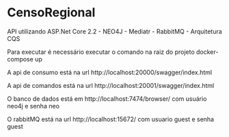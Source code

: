 # CensoRegional
API utilizando ASP.Net Core 2.2 - NEO4J - Mediatr - RabbitMQ - Arquitetura CQS


Para executar é necessário executar o comando na raiz do projeto docker-compose up

A api de consumo está na url http://localhost:20000/swagger/index.html

A api de comandos está na url http://localhost:20001/swagger/index.html

O banco de dados está em http://localhost:7474/browser/ com usuário neo4j e senha neo

O rabbitMQ está na url http://localhost:15672/ com usuario guest e senha guest
